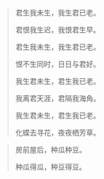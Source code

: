> 君生我未生，我生君已老。
>
> 君恨我生迟，我恨君生早。
>
> 君生我未生，我生君已老。
>
> 恨不生同时，日日与君好。
>
> 我生君未生，君生我已老。
>
> 我离君天涯，君隔我海角。
>
> 我生君未生，君生我已老。
>
> 化蝶去寻花，夜夜栖芳草。



> 房前屋后，种瓜种豆。
>
> 种瓜得瓜，种豆得豆。

